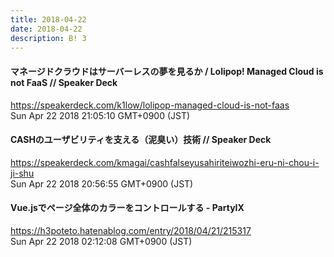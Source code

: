 ```yaml
---
title: 2018-04-22
date: 2018-04-22
description: B! 3
---
```


#### マネージドクラウドはサーバーレスの夢を見るか / Lolipop! Managed Cloud is not FaaS // Speaker Deck
https://speakerdeck.com/k1low/lolipop-managed-cloud-is-not-faas<br>
Sun Apr 22 2018 21:05:10 GMT+0900 (JST)<br>


#### CASHのユーザビリティを支える（泥臭い）技術 // Speaker Deck
https://speakerdeck.com/kmagai/cashfalseyusahiriteiwozhi-eru-ni-chou-i-ji-shu<br>
Sun Apr 22 2018 20:56:55 GMT+0900 (JST)<br>


#### Vue.jsでページ全体のカラーをコントロールする - PartyIX
https://h3poteto.hatenablog.com/entry/2018/04/21/215317<br>
Sun Apr 22 2018 02:12:08 GMT+0900 (JST)<br>


